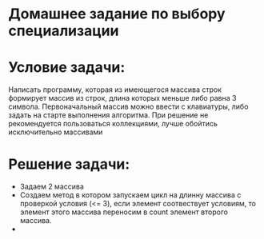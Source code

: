 # Домашнее задание по выбору специализации

# Условие задачи:
Написать программу, которая из имеющегося массива строк формирует массив из строк, длина которых меньше либо равна 3 символа. Первоначальный массив можно ввести с клавиатуры, либо задать на старте выполнения алгоритма. При решение не рекомендуется пользоваться коллекциями, лучше обойтись исключительно массивами

# Решение задачи:
* Задаем 2 массива
* Создаем метод в котором запускаем цикл на длинну массива с проверкой условия (<= 3), если элемент соотвествует условиям, то элемент этого массива переносим в count элемент второго массива.
* 